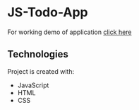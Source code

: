 # JS-Todo-App
For working demo of application [click here](http://alcoholic-structure.surge.sh/)

## Technologies
Project is created with:
* JavaScript
* HTML
* CSS
